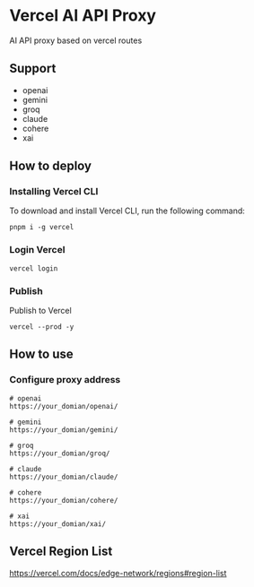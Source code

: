 # Vercel AI API Proxy

AI API proxy based on vercel routes

## Support

- openai
- gemini
- groq
- claude
- cohere
- xai

## How to deploy

### Installing Vercel CLI

To download and install Vercel CLI, run the following command:

```
pnpm i -g vercel
```

### Login Vercel

```
vercel login
```

### Publish

Publish to Vercel

```
vercel --prod -y
```

## How to use

### Configure proxy address

```
# openai
https://your_domian/openai/

# gemini
https://your_domian/gemini/

# groq
https://your_domian/groq/

# claude
https://your_domian/claude/

# cohere
https://your_domian/cohere/

# xai
https://your_domian/xai/

```

## Vercel Region List

https://vercel.com/docs/edge-network/regions#region-list